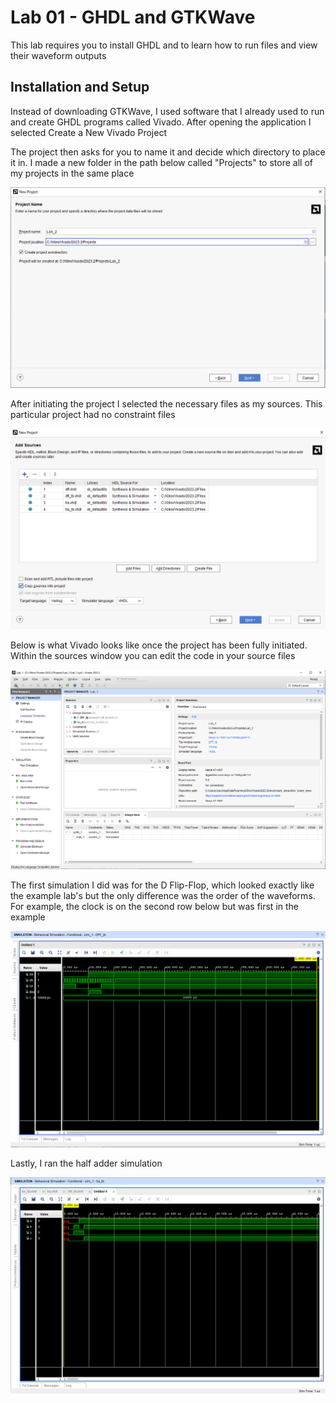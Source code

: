 # Lab 01 - GHDL and GTKWave

This lab requires you to install GHDL and to learn how to run files and view their waveform outputs

## Installation and Setup  

Instead of downloading GTKWave, I used software that I already used to run and create GHDL programs called Vivado. After opening the application I selected Create a New Vivado Project  

The project then asks for you to name it and decide which directory to place it in. I made a new folder in the path below called "Projects" to store all of my projects in the same place  

![Image1.png](image1.png)  

After initiating the project I selected the necessary files as my sources. This particular project had no constraint files  

![Image2.png](image2.png)  

Below is what Vivado looks like once the project has been fully initiated. Within the sources window you can edit the code in your source files  

![Image3.png](image3.png)  

The first simulation I did was for the D Flip-Flop, which looked exactly like the example lab's but the only difference was the order of the waveforms. For example, the clock is on the second row below but was first in the example  

![Image4.png](image4.png)  

Lastly, I ran the half adder simulation

![Image5.png](image5.png)  

